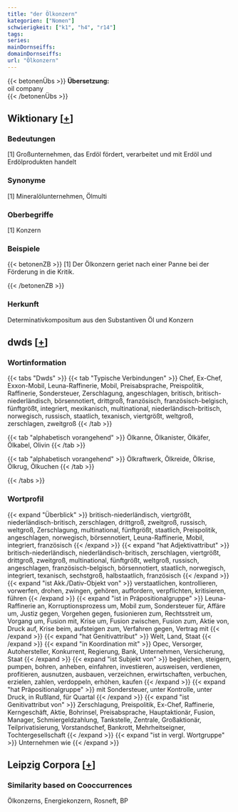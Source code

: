 ```yaml
---
title: "der Ölkonzern"
kategorien: ["Nomen"]
schwierigkeit: ["k1", "h4", "r14"]
tags:
series:
mainDornseiffs:
domainDornseiffs:
url: "Ölkonzern"
---
```


{{< betonenÜbs >}}
**Übersetzung:**  
oil company  
{{< /betonenÜbs >}}

## Wiktionary [[+](https://de.wiktionary.org/wiki/Ölkonzern)]

### Bedeutungen
[1] Großunternehmen, das Erdöl fördert, verarbeitet und mit Erdöl und Erdölprodukten handelt  

### Synonyme
[1] Mineralölunternehmen, Ölmulti  

### Oberbegriffe
[1] Konzern  

### Beispiele
{{< betonenZB >}}
[1] Der Ölkonzern geriet nach einer Panne bei der Förderung in die Kritik.  

{{< /betonenZB >}}
### Herkunft
Determinativkompositum aus den Substantiven Öl und Konzern  



## dwds [[+](https://www.dwds.de/wb/Ölkonzern)]

### Wortinformation
{{< tabs "Dwds" >}}
{{< tab "Typische Verbindungen" >}}
Chef, Ex-Chef, Exxon-Mobil, Leuna-Raffinerie, Mobil, Preisabsprache, Preispolitik, Raffinerie, Sondersteuer, Zerschlagung, angeschlagen, britisch, britisch-niederländisch, börsennotiert, drittgroß, französisch, französisch-belgisch, fünftgrößt, integriert, mexikanisch, multinational, niederländisch-britisch, norwegisch, russisch, staatlich, texanisch, viertgrößt, weltgroß, zerschlagen, zweitgroß
{{< /tab >}}

{{< tab "alphabetisch vorangehend" >}}
Ölkanne, Ölkanister, Ölkäfer, Ölkabel, Olivin
{{< /tab >}}

{{< tab "alphabetisch vorangehend" >}}
Ölkraftwerk, Ölkreide, Ölkrise, Ölkrug, Ölkuchen
{{< /tab >}}

{{< /tabs >}}

### Wortprofil
{{< expand "Überblick" >}} britisch-niederländisch, viertgrößt, niederländisch-britisch, zerschlagen, drittgroß, zweitgroß, russisch, weltgroß, Zerschlagung, multinational, fünftgrößt, staatlich, Preispolitik, angeschlagen, norwegisch, börsennotiert, Leuna-Raffinerie, Mobil, integriert, französisch {{< /expand >}}
{{< expand "hat Adjektivattribut" >}} britisch-niederländisch, niederländisch-britisch, zerschlagen, viertgrößt, drittgroß, zweitgroß, multinational, fünftgrößt, weltgroß, russisch, angeschlagen, französisch-belgisch, börsennotiert, staatlich, norwegisch, integriert, texanisch, sechstgroß, halbstaatlich, französisch {{< /expand >}}
{{< expand "ist Akk./Dativ-Objekt von" >}} verstaatlichen, kontrollieren, vorwerfen, drohen, zwingen, gehören, auffordern, verpflichten, kritisieren, führen {{< /expand >}}
{{< expand "ist in Präpositionalgruppe" >}} Leuna-Raffinerie an, Korruptionsprozess um, Mobil zum, Sondersteuer für, Affäre um, Justiz gegen, Vorgehen gegen, fusionieren zum, Rechtsstreit um, Vorgang um, Fusion mit, Krise um, Fusion zwischen, Fusion zum, Aktie von, Druck auf, Krise beim, aufsteigen zum, Verfahren gegen, Vertrag mit {{< /expand >}}
{{< expand "hat Genitivattribut" >}} Welt, Land, Staat {{< /expand >}}
{{< expand "in Koordination mit" >}} Opec, Versorger, Autohersteller, Konkurrent, Regierung, Bank, Unternehmen, Versicherung, Staat {{< /expand >}}
{{< expand "ist Subjekt von" >}} begleichen, steigern, pumpen, bohren, anheben, einfahren, investieren, ausweisen, verdienen, profitieren, ausnutzen, ausbauen, verzeichnen, erwirtschaften, verbuchen, erzielen, zahlen, verdoppeln, erhöhen, kaufen {{< /expand >}}
{{< expand "hat Präpositionalgruppe" >}} mit Sondersteuer, unter Kontrolle, unter Druck, in Rußland, für Quartal {{< /expand >}}
{{< expand "ist Genitivattribut von" >}} Zerschlagung, Preispolitik, Ex-Chef, Raffinerie, Kerngeschäft, Aktie, Bohrinsel, Preisabsprache, Hauptaktionär, Fusion, Manager, Schmiergeldzahlung, Tankstelle, Zentrale, Großaktionär, Teilprivatisierung, Vorstandschef, Bankrott, Mehrheitseigner, Tochtergesellschaft {{< /expand >}}
{{< expand "ist in vergl. Wortgruppe" >}} Unternehmen wie {{< /expand >}}

## Leipzig Corpora [[+](https://corpora.uni-leipzig.de/en/res?word=Ölkonzern&corpusId=deu_newscrawl-public_2018)]


### Similarity based on Cooccurrences
Ölkonzerns, Energiekonzern, Rosneft, BP

